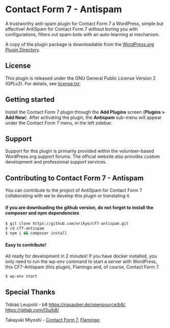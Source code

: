 # Contact Form 7 - Antispam
A trustworthy anti-spam plugin for Contact Form 7 a WordPress, simple but effective!
AntiSpam for Contact Form 7 without boring you with configurations, filters out spam-bots with an auto-learning ai mechanism. 

A copy of the plugin package is downloadable from the [WordPress.org Plugin Directory](https://wordpress.org/plugins/cf7-antispam/).

License
-------

This plugin is released under the GNU General Public License Version 2 (GPLv2). For details, see [license.txt](license.txt).


Getting started
---------------

Install the Contact Form 7 plugin through the **Add Plugins** screen (**Plugins > Add New**). After activating the plugin, the **Antispam** sub-menu will appear under the Contact Form 7 menu, in the left sidebar.


Support
-------

Support for this plugin is primarily provided within the volunteer-based WordPress.org support forums. The official website also provides custom development and professional support services.


Contributing to Contact Form 7 - Antispam
-----------------------------------------

You can contribute to the project of AntiSpam for Contact Form 7 collaborating with we to develop this plugin or translating it.

#### if you are downloading the github version, do not forget to install the composer and npm dependencies 
```bash
$ git clone https://github.com/erikyo/cf7-antispam.git
$ cd cf7-antispam
$ npm i && composer install
```

#### Easy to contribute! 

All ready for development in 2 minutes! If you have docker installed, you only need to run the wp-env command to start a server with WordPress, this CF7-Antispam (this plugin), Flamingo and, of course, Contact Form 7.

```bash
$ wp-env start
```

Special Thanks
--------------

Tobias Leupold - b8 https://nasauber.de/opensource/b8/, https://gitlab.com/l3u/b8/

Takayuki Miyoshi - [Contact Form 7](https://wordpress.org/plugins/contact-form-7/), [Flamingo](https://wordpress.org/plugins/flamingo/)  
